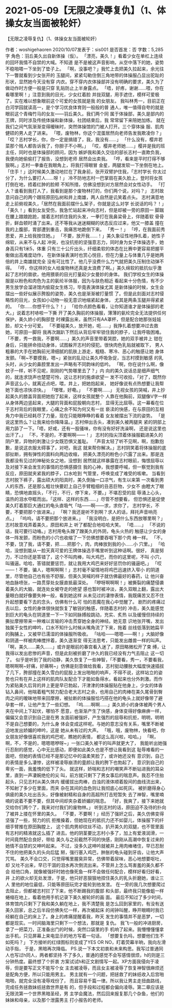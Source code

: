 # 2021-05-09【无限之凌辱复仇】（1、体操女友当面被轮奸）



【无限之凌辱复仇】（1、体操女友当面被轮奸）



作者：woshigehaoren 2020/10/07发表于：sis001 是否首发：否 字数：5,285 字
角色：羽丘美久出自新体操（仮）。
「漂亮，美久！」看着少女在单杠上连续的回环我情不自禁的大喊。不知道 是不是被这声音影响，从空中落下的她，姿势不稳啪嗒一下坐到了垫子上。
「啊，没事吧？」我忙上去把美久拉起来，余光往下一瞥就看到少女张开的 玉腿间，紧紧勾勒住倒三角地带的体操服凸显出驼趾的形状，显然她今天没有穿 内衣。穿不穿内衣体操部并没有明确的要求，美久为了做动作时方便一般是只穿 乳贴防止上半身露点。
「唔，好疼，谢谢……喂，你在看哪里啊！」注意到我的目光，少女红着脸 并拢双腿，用手遮住，模样可爱极了。实在难以想象眼前这个可爱的女孩就是我 的女朋友。
我叫林秀一，目前正在白河学园就读高一，是个学习优良体育则一般般的普 通人，唯一值得自夸的就是眼前这个青梅竹马的女友——羽丘美久。我们两个同 属于体操部，美久是部内的王牌，同时涉及传统体操和新体操，社团结束后，我 常常留下来陪她加练。
就在我们之间气氛渐渐变得暧昧时，突然体操馆的门被人打开。三个穿体操 服、肌肉健硕的男人走了进来。
「喂，废物林，你这个混蛋居然向老师告发我欺凌你？」
「哎？志村学长，你，你一定是搞错了，我，我没有……」
「什么没有，樱井若菜那个贱人都告诉我了，你胆子不小啊。」
「哎，樱井老师她……」樱井是我的班主任，同时也是体操部的顾问，因为 嫉妒我和美久交往的部长志村一直欺负我，我便向她偷偷打了报告，没想到老师 居然会出卖我。
「哼，看来是平时打得不够狠啊。」志村一拳垂在我眼角上，将我打得眼冒 金星，两腿发软一下坐倒在地上。
「住手！」这时候美久激动地拦在了我身前，张开双臂护住我，「志村学长 你太过分了，为什么要打人……呀！」
冷不防地志村一巴掌扇在美久脸上，登时将女孩打倒在地，捂着红肿的脸颊 不知所措，仿佛没想到对方居然会对女性动手。
「打人？谁看到我打人了，我看到是那个废物林打的，你们两个说，对吗？」 志村故意问自己的两个跟班原田弘树和井上南雄，两人自然是讥笑着点头。
志村满意地走上前俯视美久，「居然在我面前摆什么架子，你就是这么对学 长说话的吗？！」
「美久！」看到女友受伤，我急忙站起来冲向志村，但是却被一旁的原田一 脚踹在腰上踉踉跄跄，接着志村抓住我的头发，一拳打在我鼻梁骨上，伴随着软 骨骨折，鲜血顿时涌了出来。还不等我从迷迷糊糊的状态反应过来，他又一膝盖 撞在我的上腹部，胃部遭到重击，我痛苦地跪倒下来。
「秀一！」
「哼，在我面前秀恩爱，井上给我按住她。」
「不要，放开我……！」美久象征性地挣扎着，她性子绵软，从来不与人起 冲突，也没抗拒的坚强意志力，同时身为女子体操选手，她身高只有1米5，体重 只有三十公斤出头，纤细柔软的体态在比赛中更容易把握平衡做出高难度动作， 在新体操表演时也赏心悦目，但在力量上与体重几乎是她两倍的井上南雄就完全 没有可比性了。他几乎没费什么力气就把美久压制住动弹不得。
「哼，你这样的女人给废物林还真是太浪费了啊。」美久绵软的抵抗似乎激 起了志村的兽欲，他用猥亵的目光打量起少女曼妙的身体。
我们学校女生的体操服是以粉色和肉色为主的氨纶半体服，因为与肤色相近 看起来十分色情，有不少男生放学会溜进馆内偷窥女生练习，毕竟表演体操尤其 是新体操的时候，女生会摆出一些好似展示胯股的姿势，美久也是渐渐被打量惯 了。但是此刻面对志村侵略性的目光，女孩如小动物一般无意识地缩紧起身体， 尤其是两条玉腿并得紧紧的。
「你……你想干什么？！」
「给你点颜色看看，让你知道谁才是体操部的老大。」说着志村哧啦一下撕 开了美久胸前的体操服，薄薄的氨纶完全无法提供任何保护，美久娇小的胸部登 时裸露出来，虽然只有AA罩杯，但是配合她那张娃娃脸，却又十分可爱。
「不要碰美久，放开她，呃……」我挣扎着想要冲过去救她，可原田一脚将 我再次踹趴下然后从背后牢牢锁住我的脖子，让我呼吸困难。
「不要，秀一救我，不要啊……」美久的声音里带着哭腔，她的双手被井上 钳在身后，只能拼命扭动身体，试图躲开志村的侵犯。很快肉色乳贴就被取下， 男人粗暴的大手在她胸前光滑细腻的肌肤上游走，粗糙、寒冷、恶心的触感让她 身体发颤。「啊~不要摸我，嗯~」紧张的乱动让美久呼吸急促，当志村摸到敏感 的乳头时，从少女的鼻腔里发出一声略有不同韵味的低吟。
「啊，你在说什么啊，像蚊子一样，听不见呢，刚刚的气势哪里去了？」内 向的美久说话总是细声细气的，就连求饶声也楚楚可怜，这让志村的施虐欲望一 发不可收拾，「对了，既然你声音这么小，就离近点吧，喂，井上，把她抱起来， 她好像说有点热想要让我帮她下面也凉快凉快。」
「嘿嘿，好嘞。」
「不要啊……」
无视女孩的哭喊，井上抄起美久的膝盖背面把她抱了起来，这样女孩就整个 人靠在他胸前，双腿像V字一样从身体两边竖起来，大腿的背面和屁股朝向志村， 显得无比屈辱。这一幕看在位于志村背后的我眼里，心痛之余不知为何又有一丝 亵渎的快感，在与原田的互相角力中我已经耗尽了力量，现在只能眼睁睁的看着 女友被摆出下流的姿势。
「是说这里热么？让我来给你降降温。」志村伸出舌头，凑到美久被两腿夹 紧的阴部上用力舔了一下。「唔，好咸，还有一股骚味，你有没有好好洗澡啊， 还是说这里也出汗了。」
「不，不是的，不要啊啊——！」
志村的指尖顶着体操服戳进美久的阴户里，异物的刺激让少女既恐惧又羞耻。
「声音太轻了听不见啊，啊，抱歉抱歉，是说这衣服太碍事了，对吧，我这 就来帮你解决。」志村阴笑着将体操服的底部扯断，拥有弹性的面料向两边收缩， 把美久漂亮的粉色小穴露了出来。那是连我都没有见过的神秘处女之地，没想到 居然就这样暴露在志村眼前，悔恨屈辱以及对接下来会发生的事情的恐惧感摄住 我的心神，我想要呼喊，但一察觉到我有反应，原田就夹紧我的脖子，口水呛到 气管里，呼唤变成了难受的咳嗽。
当看到志村脱下裤子，露出硕大的阳具时，美久倒抽一口凉气，有生以来第 一次看到男人的东西，还是那么粗壮快要赶上自己手臂粗细的丑恶巨物，少女不 由瞪大了眼睛，恐惧地直摇头，「不行，不行，停下来，不要。」不堪忍受的屈 辱涌上心头，温热的泪水夺眶而出。「这样、这样的东西……」尽管不想要看， 但恐惧还是促使美久盯着那巨大通红的龟头直吸气「咕——啊——求，求你了， 志村学长，不要，不要把那个放进来。」
「啊？我还是听不到啊？求人的话，拜托声音响亮点。」
「呜呜，请不要把那个放进来。」
「我没明白，是把什么东西放哪里啊？」志村故意戏弄着美久，原田和井上 听了都配合地哈哈大笑。
「唔……」
「不说的话，我可要行动咯。」志村用龟头蹭了蹭美久的外阴，龟头火热的 触感让少女的身体一阵发颤，而粉色的小穴也收缩了一下仿佛想要吞咽下那个肉 棒一样。
「不，不要，饶了我，请不要，把……把那个，肉，肉棒放到我的小……小 穴里。」
「哈哈，没想到能从一脸天真可爱的王牌体操选手嘴里听到这种话啊。很好， 真是努力，不过你还是答错了，这个不叫肉棒，叫大鸡巴，而你的这里呢，不叫 小穴，叫骚逼。哈哈，答错就要惩罚，就让我用大鸡巴来好好惩罚你的骚逼吧。」
「哎——！不要，骗人，嗯啊啊啊！」志村毫不留情地将鸡巴迅速挤入窄小 的阴道里，尽管他自己也有些不舒服，但美久哭喊的样子就仿佛最好的春药，让 他兴奋地血脉喷张，一路贯穿处女膜直抵最深处。
「咿呀啊啊啊！」被撕裂的痛楚侵袭着美久的大脑，就连处女被夺走的绝望 感也暂时被冲淡，美久双眼上翻，露出大量眼白就好像要失神一般，看到她这样 从未见过的凄惨表情，我既痛苦又忍不住升起想要看下去的念头，仿佛有什么可 怕的恶魔在我心中觉醒了。
剧烈的疼痛过去以后，女性的身体很快就恢复了敏锐的触感，伴随着志村的 冲击，美久能感觉到巨大的龟头在阴道里一下一下如同脉搏般跳动，充实、炙热 以及缓慢但持续的撕扯摩擦带来一种难以言喻的冲击贯穿她全身的神经。她无意 识地张开嘴，发出独属于女性的呻吟，口水不知什么时候从嘴角流了下来，拖着 丝线低落到她扁平的胸脯上，又被早已濡湿的体操服所吸收。
「咕哈——嗯嗯——啊！」大脑好像和阴道一样被肉棒搅拌着，美久逐渐变 得无法思考，只能发出雌兽一样的叫声。
「啊，美久……美久……」或许是眼前的春宫看入迷了，原田略微松开了束 缚，让我得以发出悲惨的声音，但是此刻被折磨了许久的我已经没有力气去阻止 这一切了。
似乎是听到了我的动静，美久恢复了一些神智，「不要看，秀一，不要看我， 嗯啊啊啊~好痛，好痛啊~」仿佛是刻意做给我看，志村挺动腰肢大幅度快速插拔 了几下，胯部撞在美久雪白的屁股上发出啪啪的响声，不得不说，这样站立的姿 势也只有在井上这样的肌肉队友配合下才能如鱼得水，看起来也分外刺激。而作 为紧贴美久后背的井上更是早已勃起，汗津津的体操服贴在他身上，少女的体香 钻入鼻间，他喘着粗气努力配合老大志村之余，也用自己的肉棒在美久尾骨到臀 肉之间的暧昧地带来回摩擦，被扯断的体操服恰巧搭在他的龟头上就好像带了避 孕套一样，让他产生了一些幻想。
「呜……啊啊……」美久娇小的身体被两个男人夹在中间上下起伏，哪怕不 愿意，也渐渐产生了快感，身体变得好像麻痹一样，偏偏又会意识到自己是在男 友面前被强奸，产生强烈的屈辱和抗拒，明明，明明不是自己想要的，为什么身 体会变成这样呢。与她的意志没有关系，嘴里不断被迫地发出娇媚的呻吟，这是 她从未有过的大声。
「哦，哦，废物林，快看吧，你女朋友好像很喜欢我的鸡巴呢，瞧她的表情， 都这么高兴啦，哈哈。」
「啊，啊，不，不是的，嗯嗯嗯咿呀~」一张口美久被干的叫声就更大了， 我能听出她强行忍耐的感觉，心中无比感动，即便如此美久也是不想让我看到这 耻辱难看的一面吧，但她的表情已经不是那记忆中的温柔笑脸了，或许她还没有 意识到，自己的表情是多么凄惨，这样被凌辱崩溃的童颜让我的胯下也勃起了， 意识到自己的卑劣一面，我羞愧的低下了头。
就这样，娇喘和志村的嘲笑声不断钻进我的耳朵里，直到一声凄婉绝伦的尖 叫，前方就只剩下了男女事后的喘息声。我忍不住抬起头，只见志村从美久体内 缓缓拔出肉棒，白浊的液体顺着股间的曲线流出来，不知射了多少在里面，而夹 杂在其间的血色则让我彻底心如死灰。
被折磨得身心俱疲的美久吐出舌头，好像被射精和自身的高超所打击短暂失 去了神智，嘴里喃喃的说着不要不要，但其中间却夹杂着娇媚的喘息。
「好，我爽了，接下来她就交给你们两个了，我来对付我们的废物林。」
听到志村的话，原田迫不及待的扑向了被井上搂在怀里的美久。
「不要，不要啊！」经历了强奸之后，美久仿佛变得坚强了一些，努力的抗 拒推搡着，但她现在的抵抗力还不如婴儿，体操服下的纤细手臂推在原田胸膛上， 这个肌肉男却纹丝不动，扒开美久的双腿，也不管里面有志村的精液就这么插了 进去。他的阴茎要比志村小多了，加上有爱液润滑，一时间竟然配合良好，带给 美久与之前截然不同的快感，刚刚从高潮中恢复过来的她情不自禁的又呻吟起来。 不过，没多久这呻吟就被井上用肉棒堵住，早已忍耐不住的他把美久的头向后猛 掰，强行塞入鸡巴，肿胀的龟头碰到牙齿，让他大声咒骂。
美久不会口交，只觉得嘴里腥臭异常，仿佛带着尿味，恶心地想要呕吐，却 又吐不出来，早已干涸的泪水再次倒流出来。不管井上怎么骂害羞的美久都不会 给他口角，就像被强奸时她也像死鱼一样不会做任何配合，模样好看归好看，井 上的欲火却无处发泄，于是，他只好恶狠狠地捏住美久的乳头折磨她，谁让三人 里他的地位最低，只能等原田玩完才能轮到他发泄。
在一旁的我几次想要爬过去阻止，但都被志村拦了下来，他不断踢我的腹部 和头部，最终我只能像蛆一样蜷缩在地上，看着他用手机记录下美久被轮奸的画 面。
最后不知过了多少时间，体育馆内只剩下了我和美久躺在地上，我不清楚我 是怎么回到家里的，有没有送美久回家，总之后半段仿佛失忆一样，再次被起床 的闹钟叫醒，睁开眼睛时我已经躺在自己的床上了。身上的疼痛提醒着我，昨天 发生的事情并不是恶梦，一切都是现实。一时间脑海里只剩下一个想法，那就是 复仇。
我飞一般的冲进厨房，拿了一把菜刀，正准备出门的时候，突然口袋里的手 机响了起来。我懵懵懂懂拿出手机，只见屏幕上来电显示的地方写着一句话， 「想要复仇吗，想要他们生不如死吗？」
下方接听的红绿图标则变成了YES OR NO，盯着荧幕半晌，我向左滑动手指， 于是，黑暗再次降临。
PS.说一下本文初衷和未来构思。我写过普通同人也写过h同人，两者都坚持 不了多久，普通的感觉不会写感情很烦，h的则是三分钟热度。最终想了个折衷 方案试试h和正文剧情写一起。XP方面我侵向于凌辱，但是要写正文不能写个女 主去被凌辱，而且女主被凌辱了恢复神智很麻烦还是配角方便，所以只能用男主。 男主就有一个问题，把拯救了的妹纸收入后宫啪啪啪，就完全没有凌辱戏份了， 而且容易千篇一律。所以我让男主走扭曲路线，完成任务拯救妹纸拯救世界是有 的，但手段和过程都会偏向凌辱。第二章应该是无限流第一个世界黑暗圣经，男 主学会魔法，然后回来报复那几个杂鱼，他们的妹妹和母亲，以及那个泄露男主 打小报告的老师。



